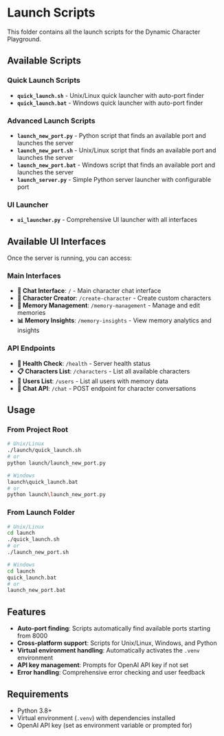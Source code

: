 # Launch Scripts

This folder contains all the launch scripts for the Dynamic Character Playground.

## Available Scripts

### Quick Launch Scripts
- **`quick_launch.sh`** - Unix/Linux quick launcher with auto-port finder
- **`quick_launch.bat`** - Windows quick launcher with auto-port finder

### Advanced Launch Scripts
- **`launch_new_port.py`** - Python script that finds an available port and launches the server
- **`launch_new_port.sh`** - Unix/Linux script that finds an available port and launches the server
- **`launch_new_port.bat`** - Windows script that finds an available port and launches the server
- **`launch_server.py`** - Simple Python server launcher with configurable port

### UI Launcher
- **`ui_launcher.py`** - Comprehensive UI launcher with all interfaces

## Available UI Interfaces

Once the server is running, you can access:

### Main Interfaces
- **📱 Chat Interface**: `/` - Main character chat interface
- **🎨 Character Creator**: `/create-character` - Create custom characters
- **🧠 Memory Management**: `/memory-management` - Manage and edit memories
- **📊 Memory Insights**: `/memory-insights` - View memory analytics and insights

### API Endpoints
- **🔧 Health Check**: `/health` - Server health status
- **📋 Characters List**: `/characters` - List all available characters
- **👥 Users List**: `/users` - List all users with memory data
- **💬 Chat API**: `/chat` - POST endpoint for character conversations

## Usage

### From Project Root
```bash
# Unix/Linux
./launch/quick_launch.sh
# or
python launch/launch_new_port.py

# Windows
launch\quick_launch.bat
# or
python launch\launch_new_port.py
```

### From Launch Folder
```bash
# Unix/Linux
cd launch
./quick_launch.sh
# or
./launch_new_port.sh

# Windows
cd launch
quick_launch.bat
# or
launch_new_port.bat
```

## Features

- **Auto-port finding**: Scripts automatically find available ports starting from 8000
- **Cross-platform support**: Scripts for Unix/Linux, Windows, and Python
- **Virtual environment handling**: Automatically activates the `.venv` environment
- **API key management**: Prompts for OpenAI API key if not set
- **Error handling**: Comprehensive error checking and user feedback

## Requirements

- Python 3.8+
- Virtual environment (`.venv`) with dependencies installed
- OpenAI API key (set as environment variable or prompted for) 